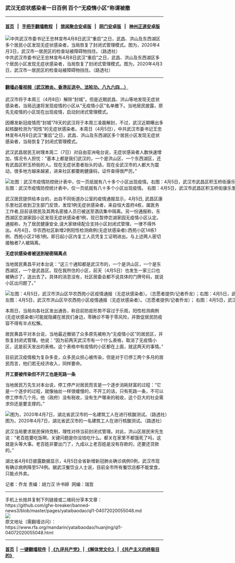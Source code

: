 ### 武汉无症状感染者一日百例  百个“无疫情小区”称谓被撤
------------------------

#### [首页](https://github.com/gfw-breaker/banned-news3/blob/master/README.md) &nbsp;&nbsp;|&nbsp;&nbsp; [手把手翻墙教程](https://github.com/gfw-breaker/guides/wiki) &nbsp;&nbsp;|&nbsp;&nbsp; [禁闻聚合安卓版](https://github.com/gfw-breaker/bn-android) &nbsp;&nbsp;|&nbsp;&nbsp; [网门安卓版](https://github.com/oGate2/oGate) &nbsp;&nbsp;|&nbsp;&nbsp; [神州正道安卓版](https://github.com/SzzdOgate/update) 



<div id="headerimg">
 <img alt="中共武汉市委书记王忠林宣布4月8日武汉“重启”之日，武昌、洪山及东西湖区多个居民小区发现无症状感染者，当局恢复了封闭式管理模式。图为，2020年4月3日，武汉市一居民区的检查站被障碍物挡住。（路透社）" src="https://www.rfa.org/mandarin/yataibaodao/huanjing/ql1-04072020055048.html/2020-04-03T061229Z_2052177222_RC2UWF9FIID3_RTRMADP_3_HEALTH-CORONAVIRUS-CHINA.jpg/@@images/bf48232e-78d2-4c81-8583-17dab5fb6259.jpeg" title="中共武汉市委书记王忠林宣布4月8日武汉“重启”之日，武昌、洪山及东西湖区多个居民小区发现无症状感染者，当局恢复了封闭式管理模式。图为，2020年4月3日，武汉市一居民区的检查站被障碍物挡住。（路透社）"/>
 <div id="headerimgcontents">
  <div id="headerimgcaption">
   <span>
    中共武汉市委书记王忠林宣布4月8日武汉“重启”之日，武昌、洪山及东西湖区多个居民小区发现无症状感染者，当局恢复了封闭式管理模式。图为，2020年4月3日，武汉市一居民区的检查站被障碍物挡住。（路透社）
   </span>
   <!-- zoomattribute -->
  </div>
  <!-- headerimgcaption -->
 </div>
 <!-- headerimagecontents -->
</div>

<hr/>


#### [翻墙必看视频（武汉肺炎、香港反送中、法轮功、八九六四...）](https://github.com/gfw-breaker/banned-news3/blob/master/pages/link3.md)

<div id="storytext">
 <div>
  <div class="slot_header">
  </div>
 </div>
 <p>
  武汉市将于本周三（4月8日）解除“封城”。但是近期武昌、洪山等地发现无症状感染者。当局迅速将发现疫情的小区从“无疫情小区”名单撤下。当地居民披露，原先无疫情的小区现在出现疫情，启动封闭式管理模式。
 </p>
 <p>
  因爆发新冠疫情而“封城”78天的武汉将于本周三凌晨解封，不过，武汉近期曝出多起核酸检测为“阳性”的无症状感染者。本周日（4月5日），中共武汉市委书记王忠林宣布4月8日武汉“重启”之日，武昌、洪山及东西湖区多个居民小区发现无症状感染者，当局恢复了封闭式管理模式。
 </p>
 <p>
 </p>
 <p>
 </p>
 <p>
  武汉武昌居民王树理本周二（7日）对自由亚洲电台说，无症状感染者人数快速增加，情况令人担忧：“基本上都是我们武汉的，一个是洪山区、一个东西湖区，还有武昌区积玉桥街的人。现在无症状患者抬头的话，现在全武汉市的人都大为震动，很多地方越来越紧，进来社区都要刷健康码，证件查得很严厉。”
 </p>
 <p>
 </p>
 <p>
  <div class="image-inline captioned" style="width:1500px;">
   <div style="width:1500px;">
    <img alt="左图：武汉市疫情防控统计表中，仅一页纸就有八十多个小区出现疫情。右图：4月5日，武汉市武昌区积玉桥街康乐里社区疫情通报（无症状感染者）。（志愿者提供/记者乔龙）" src="https://www.rfa.org/mandarin/yataibaodao/huanjing/ql1-04072020055048.html/m0407-ql1p1-2.jpg" title="左图：武汉市疫情防控统计表中，仅一页纸就有八十多个小区出现疫情。右图：4月5日，武汉市武昌区积玉桥街康乐里社区疫情通报（无症状感染者）。（志愿者提供/记者乔龙）"/>
   </div>
   <div class="image-caption">
    <span style="width:1500px;">
     左图：武汉市疫情防控统计表中，仅一页纸就有八十多个小区出现疫情。右图：4月5日，武汉市武昌区积玉桥街康乐里社区疫情通报（无症状感染者）。（志愿者提供/记者乔龙）
    </span>
    <span class="copyright">
    </span>
   </div>
  </div>
 </p>
 <p>
  武汉居民提供给本台的，出自不同街道办公室的疫情通报显示，4月5日, 武昌区康乐里社区收到卫生部门反馈，发现1例无症状感染者，来自恒大首府4栋，属医务工作者,目前该居民及其两名密接人员已被送至酒店集中隔离。另一份通报称，东西湖区恋湖家园小区发现无症状感染者1例，现已暂停恋湖家园无疫情小区认定。通报称，为了居民健康安全,请大家继续配合支持小区封闭式管理，一律不得外出。4月4日，华农西社区新增2例阳性检测病例(无症状感染者):西苑小区14栋1例、西苑小区21栋1例。即日起小区内复工人员凭复工证明进出。与上述两人密切接触者7人被隔离。
 </p>
 <p>
  <b>
   无症状感染者被送到秘密隔离点
  </b>
 </p>
 <p>
  当地居民黄昌平对本台说：“这三个通知都是武汉市的，一个是洪山区，一个是东西湖区，一个是武昌区。现在我所住的小区，前天（4月5日）也发生一家三口也被确诊了，送出去了。具体的消息没有，社区居委会都不说具体的门牌号码，就说小区出问题了。”
 </p>
 <p>
 </p>
 <p>
  <div class="image-inline captioned" style="width:1500px;">
   <div style="width:1500px;">
    <img alt="左图：4月5日，武汉市洪山区华农西苑小区疫情通报（无症状感染者）。（志愿者提供/记者乔龙）；右图：4月5日，武汉市东西湖区恋湖家园小区疫情通报。（无症状感染者）。（志愿者提供/记者乔龙）" src="https://www.rfa.org/mandarin/yataibaodao/huanjing/ql1-04072020055048.html/m0407-ql1p3-4.jpg" title="左图：4月5日，武汉市洪山区华农西苑小区疫情通报（无症状感染者）。（志愿者提供/记者乔龙）；右图：4月5日，武汉市东西湖区恋湖家园小区疫情通报。（无症状感染者）。（志愿者提供/记者乔龙）"/>
   </div>
   <div class="image-caption">
    <span style="width:1500px;">
     左图：4月5日，武汉市洪山区华农西苑小区疫情通报（无症状感染者）。（志愿者提供/记者乔龙）；右图：4月5日，武汉市东西湖区恋湖家园小区疫情通报。（无症状感染者）。（志愿者提供/记者乔龙）
    </span>
    <span class="copyright">
    </span>
   </div>
  </div>
 </p>
 <p>
  本周日，当局向各社区发出通告，称目前防疫形势不容过于乐观，阳性检测病例(无症状感染者)可能就隐藏在居民们身边，零确诊不等于零风险，并敦促居民防疫容不得有半点松懈。
 </p>
 <p>
  居民黄昌平对本台说，当地最近撤销了众多原先被称为“无疫情小区”的居民区，并恢复封闭式管理。他说：“因为前两天武汉市有一个什么表格，取消了无疫情小区，这是前天发出的表格。这个表格中有疫情的小区都在上面，就这两天的事情。”
 </p>
 <p>
  目前武汉疫情极为复杂多变，众多民众担心被传染，但是对于已停工两个多月的居民而言，他们若无经济收入，同样要命。
 </p>
 <p>
  <b>
   开工要被传染但不开工也是死路一条
  </b>
 </p>
 <p>
  当地居民万先生对本台说，停工停产对居民而言是一个逐步消耗财富的过程：“它是一个逐步的过程，就像抽丝一样很缓慢的，不开工的话，只有死路一条，不可以停工停市几个月。他（政府）没有税收，没有生产哪来的税收，这个巨大的社会需求你还是要支撑的。”
 </p>
 <p>
 </p>
 <p>
  <div class="image-inline captioned" style="width:1500px;">
   <div style="width:1500px;">
    <img alt="图为，2020年4月7日，湖北省武汉市的一名建筑工人在进行核酸测试。（路透社）" src="https://www.rfa.org/mandarin/yataibaodao/huanjing/ql1-04072020055048.html/2020-04-07T092545Z_210688323_RC2LZF9B0ZAU_RTRMADP_3_HEALTH-CORONAVIRUS-CHINA.jpg" title="图为，2020年4月7日，湖北省武汉市的一名建筑工人在进行核酸测试。（路透社）"/>
   </div>
   <div class="image-caption">
    <span style="width:1500px;">
     图为，2020年4月7日，湖北省武汉市的一名建筑工人在进行核酸测试。（路透社）
    </span>
    <span class="copyright">
    </span>
   </div>
  </div>
 </p>
 <p>
  武汉当局要求居民保持克制，理性对待当前封闭式管理。对此，洪山区居民宋先生说：“老百姓要吃饭啊，关键问题是你没钱吃什么。都关在家里不都饿死了吗，这就是头等大事。老百姓非要出门了，九成以上老百姓是没有存款的，还要还贷款的。”
 </p>
 <p>
  湖北省4月6日披露数据显示，4月5日全省新增新冠肺炎确诊病例0例，武汉市现有确诊病例降至574例。据武汉餐饮业人士说，目前全市所有餐饮店都不能堂食，只能点外卖。
 </p>
 <p>
 </p>
 <p>
  记者：乔龙 责编：胡力汉 许书婷  网编：瑞哲
 </p>
</div>

<hr/>
手机上长按并复制下列链接或二维码分享本文章：<br/>
https://github.com/gfw-breaker/banned-news3/blob/master/pages/yataibaodao/ql1-04072020055048.md <br/>
<a href='https://github.com/gfw-breaker/banned-news3/blob/master/pages/yataibaodao/ql1-04072020055048.md'><img src='https://github.com/gfw-breaker/banned-news3/blob/master/pages/yataibaodao/ql1-04072020055048.md.png'/></a> <br/>
原文地址（需翻墙访问）：https://www.rfa.org/mandarin/yataibaodao/huanjing/ql1-04072020055048.html


------------------------
#### [首页](https://github.com/gfw-breaker/banned-news3/blob/master/README.md) &nbsp;|&nbsp; [一键翻墙软件](https://github.com/gfw-breaker/nogfw/blob/master/README.md) &nbsp;| [《九评共产党》](https://github.com/gfw-breaker/9ping.md/blob/master/README.md#九评之一评共产党是什么) | [《解体党文化》](https://github.com/gfw-breaker/jtdwh.md/blob/master/README.md) | [《共产主义的终极目的》](https://github.com/gfw-breaker/gczydzjmd.md/blob/master/README.md)


<img src='http://gfw-breaker.win/banned-news3/pages/yataibaodao/ql1-04072020055048.md' width='0px' height='0px'/>